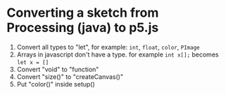 # Converting a sketch from Processing (java) to p5.js

1. Convert all types to "let", for example: `int`, `float`, `color`, `PImage`
1. Arrays in javascript don't have a type. for example `int x[];` becomes `let x = []`
1. Convert "void" to "function"
1. Convert "size()" to "createCanvas()"
1. Put "color()" inside setup()
